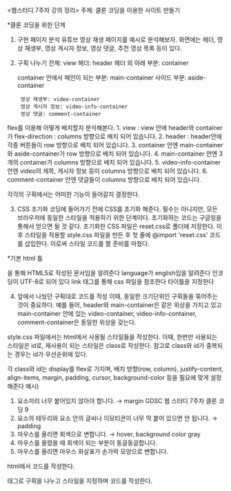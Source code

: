 <웹스터디 7주차 강의 정리>
주제: 클론 코딩을 이용한 사이트 만들기

*클론 코딩을 위한 단계
1. 구현 페이지 분석
  유튜브 영상 재생 페이지를 예시로 분석해보자. 화면에는 헤더, 영상 재생부, 영상 게시자 정보, 영상 댓글, 추천 영상 목록 등이 있다.

2. 구획 나누기
  전체: view
    헤더: header
    헤더 외 아래 부분: container

      container 안에서 메인이 되는 부분: main-container
      사이드 부분: aside-container

        영상 재생부: video-container
        영상 게시자 정보: video-info-container
        영상 댓글: comment-container
  
  flex를 이용해 어떻게 배치할지 분석해본다.
    1. view : view 안에 header와 container가 flex-direction : columns 방향으로 배치 되어 있습니다.
    2. header : header안에 각종 버튼들이 row 방향으로 배치 되어 있습니다.
    3. container 안엔 main-container와 aside-container가 row 방향으로 배치 되어 있습니다.
    4. main-container 안엔 3개의 container가 columns 방향으로 배치 되어 있습니다.
    5. video-info-container 안엔 video의 제목, 게시자 정보 등이 columns 방향으로 배치 되어 있습니다.
    6. comment-container 안엔 댓글들이 columns 방향으로 배치 되어 있습니다.

  각각의 구획에서는 어떠한 기능이 들어갈지 결정한다.

3. CSS 초기화
  코딩에 들어가기 전에 CSS를 초기화 해준다. 필수는 아니지만, 모든 브라우저에 동일한 스타일을 적용하기 위한 단계이다.
  초기화하는 코드는 구글링을 통해서 얻으면 될 것 같다.
  초기화한 CSS 파일은 reset.css로 폴더에 저장한다. 이후 스타일을 적용할 style.css 파일을 만든 후 첫 줄에 @import 'reset.css' 코드를 삽입한다. 이로써 스타일 코드를 짤 준비를 마쳤다.

  *기본 html 틀
  <!doctype html> 을 통해 HTML5로 작성된 문서임을 알려준다
  <html lang="en"> language가 english임을 알려준다
  <head>
    <meta charset="utf-8"> 인코딩이 UTF-8로 되어 있다
    <meta name="viewport" content="width=device-width, initial-scale=1"> 
    <link rel="stylesheet" href="style.css"> link 태그를 통해 css 파일을 참조한다
    <title>유튜브 클론 HTML</title> 타이틀을 지정한다
  </head>
  <body>
  </body>
  </html> 

4. 앞에서 나눴던 구획대로 코드를 작성
  이때, 동일한 크기단위인 구획들을 묶어주는 것이 중요하다. 예를 들어, header와 main-container은 같은 위상을 가지고 있고 main-container 안에 있는 video-container, video-info-container, comment-container은 동일한 위상을 갖는다.

  style.css 파일에서는 html에서 사용될 스타일들을 작성한다. 이때, 한번만 사용되는 스타일은 id로, 재사용이 되는 스타일은 class로 작성한다. 참고로 class와 id가 중복되는 경우는 id가 우선순위에 있다. 

  각 class와 id는 display를 flex로 가지며, 배치 방향(row, column), justify-content, align-items, margin, padding, cursor, background-color 등을 필요에 맞게 설정해준다
  예시)
  1. 요소끼리 너무 붙어있지 않아야 합니다. → margin
     GDSC 웹 스터디 7주차 클론 코딩 9
  2. 요소의 테두리와 요소 안의 글씨나 이모티콘이
     너무 딱 붙어 있으면 안 됩니다. → padding
  3. 마우스를 올리면 회색으로 변합니다. → hover,
     background color gray
  4. 마우스를 올렸을 때 회색이 되는 부분이
     동글동글합니다.
  5. 마우스를 올리면 마우스 화살표가 손가락 모양으로 변합니다.

  html에서 코드를 작성한다. <div> 태그로 구획을 나누고 스타일을 지정하며 코드를 작성한다. 